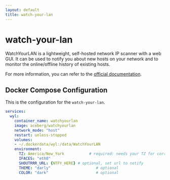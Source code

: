```yaml
---
layout: default
title: watch-your-lan
---
```


# watch-your-lan

WatchYourLAN is a lightweight, self-hosted network IP scanner with a web GUI. It can be used to notify you about new hosts on your network and to monitor the online/offline history of existing hosts.

For more information, you can refer to the [official documentation](httpss://github.com/aceberg/WatchYourLAN).

## Docker Compose Configuration

This is the configuration for the `watch-your-lan`.

```yaml
services:
  wyl:
    container_name: watchyourlan
    image: aceberg/watchyourlan
    network_mode: "host"      
    restart: unless-stopped
    volumes:
    - ~/.dockerdata/wyl:/data/WatchYourLAN
    environment:
      TZ: America/New_York           # required: needs your TZ for correct time
      IFACES: "eth0"
      SHOUTRRR_URL: {NTFY_HERE} # optional, set url to notify
      THEME: "darly"                    # optional
      COLOR: "dark"                     # optional
```